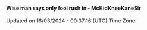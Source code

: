 #### Wise man says only fool rush in - McKidKneeKaneSir
Updated on 16/03/2024 - 00:37:16 (UTC) Time Zone
